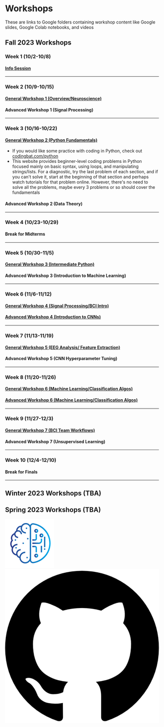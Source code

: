 <head>
  <title>CruX GitHub Page Home</title>
  <link rel="icon" type="image/x-icon" href="/images/favicon.ico">
</head>

<link rel="stylesheet" href="../css/styles.css">

# Workshops

These are links to Google folders containing workshop content like Google slides, Google Colab notebooks, and videos

## Fall 2023 Workshops
### Week 1 (10/2-10/8)
#### [Info Session](https://docs.google.com/presentation/d/1mndJwCDquD57y05_pUfVrPM_aDiSFHWWWY6NIdRhet0/edit#slide=id.g15cb12bbd82_0_831)
---
### Week 2 (10/9-10/15)
#### [General Workshop 1 (Overview/Neuroscience)](https://drive.google.com/drive/folders/16v9oXaLWFUvV1rEJRSMuDn_WdmRl8fN3?usp=drive_link)
#### Advanced Workshop 1 (Signal Processing)
---

### Week 3 (10/16-10/22)
#### [General Workshop 2 (Python Fundamentals)](https://drive.google.com/drive/folders/1hM3OhpaoI78rvSGCUW829UdneXUTjeAW?usp=drive_link)
* If you would like some practice with coding in Python, check out [codingbat.com/python](https://codingbat.com/python)
* This website provides beginner-level coding problems in Python focused mainly on basic syntax, using loops, and manipulating strings/lists. For a diagnostic, try the last problem of each section, and if you can't solve it, start at the beginning of that section and perhaps watch tutorials for that problem online. However, there's no need to solve all the problems, maybe every 3 problems or so should cover the fundamentals

#### Advanced Workshop 2 (Data Theory)
---
### Week 4 (10/23-10/29)
#### Break for Midterms
---
### Week 5 (10/30-11/5)
#### [General Workshop 3 (Intermediate Python)](https://drive.google.com/drive/folders/1ShJZjnD60aFw5YVHWwM3cQJtHMlzWJ40?usp=drive_link)
#### Advanced Workshop 3 (Introduction to Machine Learning)
---

### Week 6 (11/6-11/12)
#### [General Workshop 4 (Signal Processing/BCI Intro)](https://drive.google.com/drive/folders/1rR-UIiUx8ZHIh6G5YbEEB8tarfp1uzok?usp=drive_link)
#### [Advanced Workshop 4 (Introduction to CNNs)](https://docs.google.com/presentation/u/8/d/1yQ53q-XoX9GMSQCRaJbQBvj53k0UUv2-YsftoJPQpEo/edit?usp=drive_web&ouid=112654333408205715328)
---

### Week 7 (11/13-11/19)
#### [General Workshop 5 (EEG Analysis/ Feature Extraction)](https://drive.google.com/drive/folders/1avq_ppI87QofXhdeOSrv3sW9vMgimKgq?usp=drive_link)
#### Advanced Workshop 5 (CNN Hyperparameter Tuning)
---

### Week 8 (11/20-11/26)
#### [General Workshop 6 (Machine Learning/Classification Algos)](https://drive.google.com/drive/folders/17gqGkv6ZfXiYBMe6qR3HXt1CeIrdQ77y?usp=drive_link)
#### [Advanced Workshop 6 (Machine Learning/Classification Algos)](https://drive.google.com/drive/folders/17gqGkv6ZfXiYBMe6qR3HXt1CeIrdQ77y?usp=drive_link)
---

### Week 9 (11/27-12/3)
#### [General Workshop 7 (BCI Team Workflows)](https://drive.google.com/drive/folders/1l-iGqwpeialr_Lu2QOdpSQAOtxZ-G1Wr?usp=drive_link)
#### Advanced Workshop 7 (Unsupervised Learning)
---
### Week 10 (12/4-12/10)
#### Break for Finals
---
## Winter 2023 Workshops (TBA)
## Spring 2023 Workshops (TBA)

<footer>
    <div id = "images">
        <a href="https://cruxucla.com">
        <img  class = "logo" border = "0" src = "../images/cruxUclaLogo.webp" alt = "CruX UCLA"/>
        </a>
        <a href="https://github.com/CruXUCLA">
        <img class = "logo" border = "0" src = "../images/githubLogo.png" alt = "Github"/>
        </a>
    </div>
</footer>